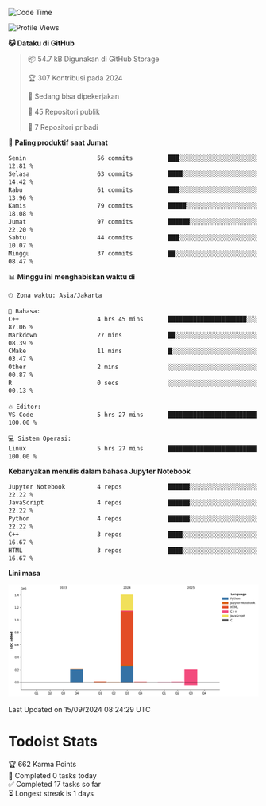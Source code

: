 <!--START_SECTION:waka-->
![Code Time](http://img.shields.io/badge/Code%20Time-35%20hrs%2056%20mins-blue)

![Profile Views](http://img.shields.io/badge/Profil%20dilihat-2-blue)

**🐱 Dataku di GitHub** 

> 📦 54.7 kB Digunakan di GitHub Storage 
 > 
> 🏆 307 Kontribusi pada 2024
 > 
> 💼 Sedang bisa dipekerjakan
 > 
> 📜 45 Repositori publik 
 > 
> 🔑 7 Repositori pribadi 
 > 
📅 **Paling produktif saat Jumat** 

```text
Senin                    56 commits          ███░░░░░░░░░░░░░░░░░░░░░░   12.81 % 
Selasa                   63 commits          ████░░░░░░░░░░░░░░░░░░░░░   14.42 % 
Rabu                     61 commits          ███░░░░░░░░░░░░░░░░░░░░░░   13.96 % 
Kamis                    79 commits          █████░░░░░░░░░░░░░░░░░░░░   18.08 % 
Jumat                    97 commits          ██████░░░░░░░░░░░░░░░░░░░   22.20 % 
Sabtu                    44 commits          ███░░░░░░░░░░░░░░░░░░░░░░   10.07 % 
Minggu                   37 commits          ██░░░░░░░░░░░░░░░░░░░░░░░   08.47 % 
```


📊 **Minggu ini menghabiskan waktu di** 

```text
🕑︎ Zona waktu: Asia/Jakarta

💬 Bahasa: 
C++                      4 hrs 45 mins       ██████████████████████░░░   87.06 % 
Markdown                 27 mins             ██░░░░░░░░░░░░░░░░░░░░░░░   08.39 % 
CMake                    11 mins             █░░░░░░░░░░░░░░░░░░░░░░░░   03.47 % 
Other                    2 mins              ░░░░░░░░░░░░░░░░░░░░░░░░░   00.87 % 
R                        0 secs              ░░░░░░░░░░░░░░░░░░░░░░░░░   00.13 % 

🔥 Editor: 
VS Code                  5 hrs 27 mins       █████████████████████████   100.00 % 

💻 Sistem Operasi: 
Linux                    5 hrs 27 mins       █████████████████████████   100.00 % 
```

**Kebanyakan menulis dalam bahasa Jupyter Notebook** 

```text
Jupyter Notebook         4 repos             ██████░░░░░░░░░░░░░░░░░░░   22.22 % 
JavaScript               4 repos             ██████░░░░░░░░░░░░░░░░░░░   22.22 % 
Python                   4 repos             ██████░░░░░░░░░░░░░░░░░░░   22.22 % 
C++                      3 repos             ████░░░░░░░░░░░░░░░░░░░░░   16.67 % 
HTML                     3 repos             ████░░░░░░░░░░░░░░░░░░░░░   16.67 % 
```



**Lini masa**

![Lines of Code chart](https://raw.githubusercontent.com/yusuf601/yusuf601/main/assets/bar_graph.png)


 Last Updated on 15/09/2024 08:24:29 UTC
<!--END_SECTION:waka-->
# Todoist Stats

<!-- TODO-IST:START -->
🏆  662 Karma Points           
🌸  Completed 0 tasks today           
✅  Completed 17 tasks so far           
⏳  Longest streak is 1 days
<!-- TODO-IST:END -->
